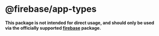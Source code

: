 # @firebase/app-types

**This package is not intended for direct usage, and should only be used via the officially
supported [firebase](https://www.npmjs.com/package/firebase) package.**
